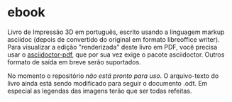 # ebook
Livro de Impressão 3D em português, escrito usando a linguagem markup asciidoc (depois de convertido do original em formato libreoffice writer). Para visualizar a edição "renderizada" deste livro em PDF, você precisa usar o [asciidoctor-pdf](https://github.com/asciidoctor/asciidoctor-pdf), que por sua vez exige o pacote asciidoctor. Outros formato de saída em breve serão suportados.

No momento o repositório *não está pronto para uso*. O arquivo-texto do livro ainda está sendo modificado para seguir o documento .odt. Em especial as legendas das imagens terão que ser todas refeitas.
